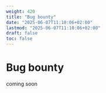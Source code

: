 ```yaml
---
weight: 420
title: "Bug bounty"
date: "2025-06-07T11:10:06+02:00"
lastmod: "2025-06-07T11:10:06+02:00"
draft: false
toc: false
---
```

# Bug bounty

coming soon
